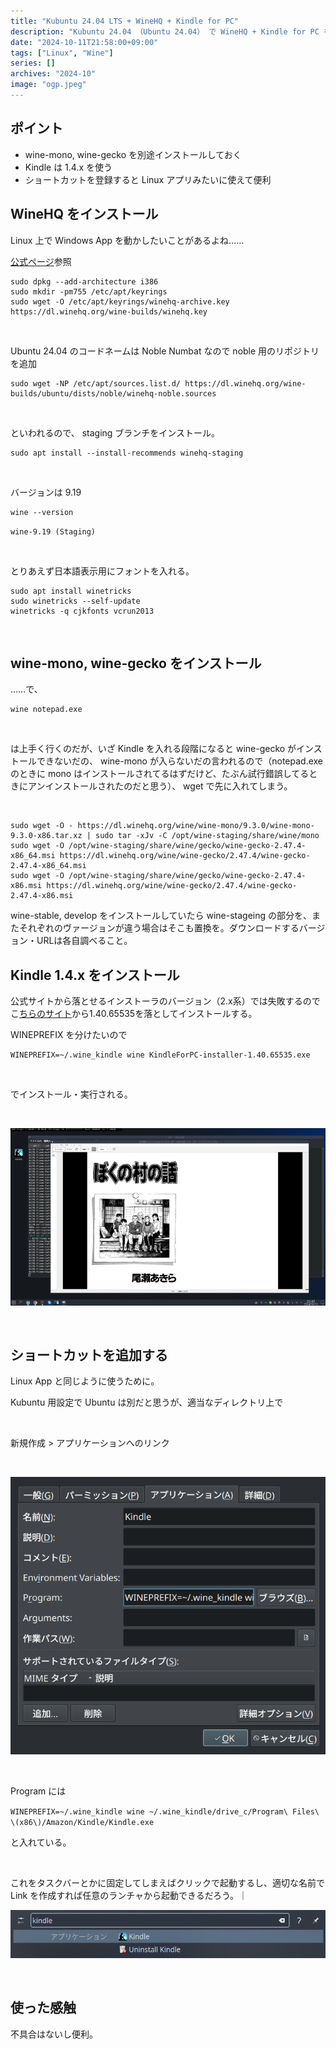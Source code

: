 ```yaml
---
title: "Kubuntu 24.04 LTS + WineHQ + Kindle for PC"
description: "Kubuntu 24.04 （Ubuntu 24.04） で WineHQ + Kindle for PC をインストールする手順 "
date: "2024-10-11T21:58:00+09:00"
tags: ["Linux", "Wine"]
series: []
archives: "2024-10"
image: "ogp.jpeg"
---
```



## ポイント

- wine-mono, wine-gecko を別途インストールしておく
- Kindle は 1.4.x  を使う
- ショートカットを登録すると Linux アプリみたいに使えて便利

## WineHQ をインストール

Linux 上で Windows App を動かしたいことがあるよね……

[公式ページ](https://gitlab.winehq.org/wine/wine/-/wikis/Debian-Ubuntu)参照


```shell
sudo dpkg --add-architecture i386
sudo mkdir -pm755 /etc/apt/keyrings
sudo wget -O /etc/apt/keyrings/winehq-archive.key https://dl.winehq.org/wine-builds/winehq.key

```

<br/>

Ubuntu 24.04 のコードネームは Noble Numbat なので noble 用のリポジトリを追加


```shell
sudo wget -NP /etc/apt/sources.list.d/ https://dl.winehq.org/wine-builds/ubuntu/dists/noble/winehq-noble.sources
```

<br/>

といわれるので、 staging ブランチをインストール。


```shell
sudo apt install --install-recommends winehq-staging
```

<br/>

バージョンは 9.19


```shell
wine --version
```

`wine-9.19 (Staging)`

<br/>

とりあえず日本語表示用にフォントを入れる。


```shell
sudo apt install winetricks
sudo winetricks --self-update
winetricks -q cjkfonts vcrun2013 

```

<br/>

## wine-mono, wine-gecko をインストール

……で、


```shell
wine notepad.exe
```

<br/>

は上手く行くのだが、いざ Kindle を入れる段階になると wine-gecko がインストールできないだの、 wine-mono が入らないだの言われるので（notepad.exe のときに mono はインストールされてるはずだけど、たぶん試行錯誤してるときにアンインストールされたのだと思う）、 wget で先に入れてしまう。

<br/>


```shell
sudo wget -O - https://dl.winehq.org/wine/wine-mono/9.3.0/wine-mono-9.3.0-x86.tar.xz | sudo tar -xJv -C /opt/wine-staging/share/wine/mono
sudo wget -O /opt/wine-staging/share/wine/gecko/wine-gecko-2.47.4-x86_64.msi https://dl.winehq.org/wine/wine-gecko/2.47.4/wine-gecko-2.47.4-x86_64.msi
sudo wget -O /opt/wine-staging/share/wine/gecko/wine-gecko-2.47.4-x86.msi https://dl.winehq.org/wine/wine-gecko/2.47.4/wine-gecko-2.47.4-x86.msi
```

wine-stable, develop をインストールしていたら wine-stageing の部分を、またそれぞれのヴァージョンが違う場合はそこも置換を。ダウンロードするバージョン・URLは各自調べること。

## Kindle 1.4.x をインストール

公式サイトから落とせるインストーラのバージョン（2.x系）では失敗するのでこ[ちらのサイト](https://kindle-for-pc.en.uptodown.com/windows/versions)から1.40.65535を落としてインストールする。

WINEPREFIX を分けたいので


```shell
WINEPREFIX=~/.wine_kindle wine KindleForPC-installer-1.40.65535.exe
```

<br/>

でインストール・実行される。

<br/>

![Screenshot_20241010_224255](2953a964.png)

<br/>

## ショートカットを追加する

Linux App と同じように使うために。

Kubuntu 用設定で Ubuntu は別だと思うが、適当なディレクトリ上で

<br/>

新規作成 > アプリケーションへのリンク

<br/>

![2024-10-11_22-46](7a40e541.png)

<br/>

Program には

`WINEPREFIX=~/.wine_kindle wine ~/.wine_kindle/drive_c/Program\ Files\ \(x86\)/Amazon/Kindle/Kindle.exe`

と入れている。

<br/>

これをタスクバーとかに固定してしまえばクリックで起動するし、適切な名前で Link を作成すれば任意のランチャから起動できるだろう。｜

![2024-10-11_22-51](39f8a10f.png)

<br/>

## 使った感触

不具合はないし便利。
